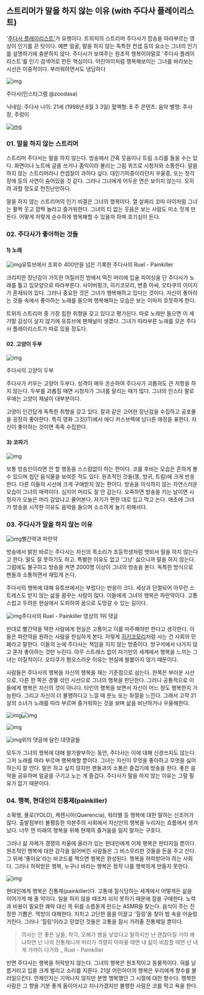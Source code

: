 ## 스트리머가 말을 하지 않는 이유 (with 주다사 플레이리스트)

'[주다사 플레이리스트'](https://desarraigado.tistory.com/119)가 유행이다.
트위치의 스트리머 주다사가 팝송을 따라부르는 영상이 인기를 끈 탓이다.
예쁜 얼굴, 말을 하지 않는 독특한 컨셉 등의 요소는 그녀의 인기를 설명하기에 충분하지 않다.
주다사가 보여주는 원초적 행복이야말로 '주다사 플레이리스트'를 인기 검색어로 만든 핵심이다.
어린아이처럼 행복해보이는 그녀를 바라보는 시선은 이중적이다.
부러워하면서도 냉담하다

![img](https://blog.kakaocdn.net/dn/tE7zg/btqDSzSLYUI/qCkxx6zqrY4sArtI93ANzk/img.gif)

주다사(인스타그램 @zoodasa)



닉네임: 주다사
나이: 21세 (1998년 8월 3 3일)
혈액형: B
주 콘텐츠: 음악
별명: 주사장, 주렁이



[![img](https://blog.kakaocdn.net/dn/Lnew3/btqDUSX9MZd/GgDRatGip3IRmkHBTSUwgK/img.png)](https://www.twitch.tv/zoodasa)





### 01. 말을 하지 않는 스트리머  
스트리머 주다사는 말을 하지 않는다.
방송에서 간혹 웃음이나 트림 소리를 들을 수는 있다.
화면이나 노트에 글을 쓰거나 좀익이라 불리는 그림 퀴즈로 시청자와 소통한다.
말을 하지 않는 스트리머라니 컨셉질이 과하다 싶다.
대인기피증이라던지 우울증, 또는 청각장애 등의 사연이 숨어있을 것 같다.
그러나 그녀에게 어두운 면은 보이지 않는다.
오히려 과할 정도로 천진난만하다.

말을 하지 않는 스트리머의 인기 비결은 그녀의 행복이다.
열 살짜리 꼬마 아이처럼 그녀는 활짝 웃고 깜짝 놀라고 즐거워한다.
그녀의 티 없는 웃음은 보는 사람도 미소 짓게 만든다.
어떻게 저렇게 순수하게 행복해할 수 있을까 하며 호기심이 든다.

### 02. 주다사가 좋아하는 것들  
#### 1) 노래  



![img](https://blog.kakaocdn.net/dn/s88zK/btqDWtwSkkO/kUNrYonkpSvb9Q3oQUGnHK/img.gif)유튜브에서 조회수 400만을 넘은 기록한 주다사의 Ruel - Painkiller

크리피한 장난감이 가득한 어질러진 방에서 떡진 머리에 입술 피어싱을 단 주다사가 노래를 틀고 입모양으로 따라부른다.
사이버펑크, 히키코모리, 변종 아싸, 오타쿠의 이미지가 혼재되어 있다.
그러나 중요한 것은 그녀가 행복해하고 있다는 것이다.
자신이 좋아하는 것들 속에서 좋아하는 노래를 들으며 행복해하는 모습은 보는 이마저 흐뭇하게 한다.

트위치 스트리머 중 가장 힙한 취향을 갖고 있다고 평가된다.
따로 노래만 들으면 이 세기말 감성이 살지 않기에 유튜브에 팬채널이 생겼다.
그녀가 따라부른 노래를 모은 주다사 플레이리스트가 따로 있을 정도다.

#### 02. 고양이 두부

![img](https://blog.kakaocdn.net/dn/mDN1v/btqDXuPyQT8/fLo1jnWNJ43S7trFtGEBzK/img.gif)

주다사의 고양이 두부

주다사가 키우는 고양이 두부다.
성격이 매우 온순하여 주다사가 괴롭혀도 큰 저항을 하지 않는다.
두부를 괴롭힐 때면 시청자가 그녀를 말리는 때가 많다.
그녀의 인스타 팔로우에는 고양이 채널이 대부분이다.

고양이 인간답게 독특한 취향을 갖고 있다.
칼과 같은 고어한 장난감을 수집하고 공포물을 굉장히 좋아한다.
특히 영화 그것(IT)에서 에디 카스브렉에 남다른 애정을 표한다.
자신이 좋아하는 것이면 족족 수집한다.

#### 3) 코파기

![img](https://blog.kakaocdn.net/dn/bX6T09/btqDWUA1Hzn/zUg23KvASdqESU9wxEAXcK/img.gif)

보통 방송인이라면 안 할 행동을 스스럼없이 하는 편이다.
코를 후비는 모습은 흔하게 볼 수 있으며 씹던 음식물을 보여준 적도 있다.
원초적인 것들(똥, 방귀, 트림)에 크게 반응한다.
다른 이들의 시선에 크게 구애받지 않는 편이다.
방송을 의식하지 않는 자연스러운 모습이 그녀의 매력이다.
심지어 머리도 잘 안 감는다.
오죽하면 방송을 키는 날이면 시청자가 오늘은 머리 감았냐고 물어본다.
자기가 편한 대로 입고 먹고 논다.
애초에 그녀가 방송을 시작한 이유도 음악을 들으며 소소하게 놀기 위해서다.

### 03. 주다사가 말을 하지 않는 이유

![img](https://blog.kakaocdn.net/dn/by9tgv/btqDURS7fUu/RzxSPrQYqIM8TMOfjHOh21/img.png)빨간약과 파란약

방송에서 밝힌 바로는 주다사는 자신의 목소리가 초등학생처럼 앳되서 말을 하지 않는다고 한다.
말도 잘 못하기도 하고.
특별한 이유도 없고 '그냥' 싫으니까 말을 하지 않는다.
그럼에도 불구하고 방송을 켜면 2000명 이상이 그녀의 방송을 본다.
독특한 방식으로 팬들과 소통하면서 재밌게 논다.

주다사의 행복에 대해 유튜브에서는 부럽다는 반응이 크다.
세상과 단절되어 아무런 스트레스도 받지 않는 삶을 꿈꾸는 사람이 많다.
이들에게 그녀의 행복은 파란약이다.
고통스럽고 두려운 현실에서 도피하여 꿈으로 도망갈 수 있는 길이다.

![img](https://blog.kakaocdn.net/dn/beR5F0/btqDURMcJJu/vTD6vpxUZMYKg7zqO1eAV0/img.png)주다사의 Ruel - Painkiller 영상의 1위 댓글

반대로 빨간약을 택한 사람에게 현실은 고통이고 이를 마주해야만 한다고 생각한다.
이들은 파란약을 원하는 사람을 한심하게 본다.
저렇게 [히키코모리](https://desarraigado.tistory.com/128?category=781095)처럼 사는 건 사회의 민폐라고 말한다.
이들의 눈에 주다사는 책임을 지지 않는 방종이다.
방구석에서 나가지 않고 혼자 좋아하는 것만 누린다.
아무 스트레스 없이 자기만의 세계에서 행복을 느끼는 그녀는 이질적이다.
오타쿠가 혐오스러운 이유는 현실에 발붙이지 않기 때문이다.

사람들은 주다사의 행복을 자신의 행복을 재는 기준점으로 삼는다.
한쪽은 부러운 시선으로, 다른 한 쪽은 경멸 섞인 시선으로 그녀의 행복을 판단한다.
그러나 공통적으로 이들에게 행복은 자신의 것이 아니다.
타인의 행복을 보면서 자신이 어느 정도 행복한지 가늠한다.
그리고 자신이 더 불행하다고 느낄 때 분노 또는 좌절을 느낀다.
그래서 고작 21살의 소녀가 노래를 따라 부르며 즐거워하는 것을 보며 삶을 비난하거나 우울해한다.

![img](https://blog.kakaocdn.net/dn/bRAqCY/btqDWsrfsh9/aeKSqHxtvhYCAAAUrinz6K/img.png)![img](https://blog.kakaocdn.net/dn/RAdpL/btqDURlgWGp/HnG4TUtU7lkbaBWK8GGEnK/img.png)

![img](https://blog.kakaocdn.net/dn/vlZtI/btqDVvaT6cq/7Gvy4WdJjU9VB8xngmmjNk/img.png)

![img](https://blog.kakaocdn.net/dn/HtNGg/btqDVd9pk0I/6G2abqEOmnuGFhKOjIadX1/img.png)위의 댓글에 달린 대댓글들

모두가 그녀의 행복에 대해 왈가왈부하는 동안, 주다사는 이에 대해 신경쓰지도 않는다.
그저 노래를 따라 부르며 행복해할 뿐이다.
그녀는 자신이 무엇을 좋아하고 무엇을 싫어하는지 잘 안다.
말은 하고 싶지 않지만 팬들과의 소통은 즐겁기에 방송을 한다.
좋은 음악을 공유하며 얼굴을 구기고 노는 게 즐겁다.
주다사가 말을 하지 않는 이유는 그럴 필요가 없기 때문이다.

### 04. 행복, 현대인의 진통제(painkiller)  

소확행, 욜로(YOLO), 케렌시아(Querencia), 워라밸 등 행복에 대한 말하는 신조어가 많다.
출발점부터 불평등한 자본주의 사회에서 자신만의 행복을 누리자는 흐름에서 생겨났다.
너무 먼 미래의 행복을 위해 현재의 즐거움을 잃지 말자는 구호다.

그러나 삶 자체가 경쟁의 저울에 올라가 있는 현대인에게 이제 행복은 판타지일 뿐이다.
원초적인 행복에 대한 감각을 잃어버린 사람들은 그 비스무리한 것들을 돈을 주고 산다.
그 위에 '좋아요'라는 바코드를 찍으면 행복은 완성된다.
행복을 허락받아야 하는 사회다.
그러나 허락받은 행복, 누구나 바라는 행복은 정작 나를 행복하게 만들지 못한다.

![img](https://blog.kakaocdn.net/dn/dkp94V/btqDXtDBbxF/RcvW6m6xKu9ZHbgbGUzgSK/img.png)

현대인에게 행복은 진통제(painkiller)다.
고통에 질식당하는 세계에서 어떻게든 삶을 이어가게 해 줄 약이다.
일을 하지 않을 때조차 쉬지 못하기 때문에 잠을 구매한다.
노력과 비용이 필요한 쾌락 대신 목 뒤를 소름돋게 만드는 ASMR을 찾는다.
음식이 주는 진정한 기쁨은.
먹방이 대체한다.
지치고 고단한 몸을 이끌고 '힐링'을 찾아 밤 속을 어슬렁 거린다.
그러나 '힐링'이라고 믿었던 것들은 고통을 잠시 가려줄 진통제일 뿐이다.

>의사는 안 좋은 날들, 착각, 오해가 병을 낳았다고 말하지만
난 괜찮아질 거야
왜냐하면 넌 나의 진통제니까
머리가 격렬히 아파올 때면
내 삶이 비참할 때면
넌 내게 가까이 다가와
_ Ruel - Painkiller

반면 주다사는 행복을 허락받지 않는다.
그녀의 행복은 원초적이고 동물적이다.
혀를 날름거리고 입을 크게 벌리고 소리를 지른다.
21살 어린아이의 행복은 우리에게 향수를 불러일으킨다.
언제인지는 기억나지 않지만 분명 행복했던 그 시절에 대한 향수다.
행복한 사람은 그 향을 기분 좋게 들이마시고 지나가겠지만 불행한 사람은 코를 막고 욕을 한다.